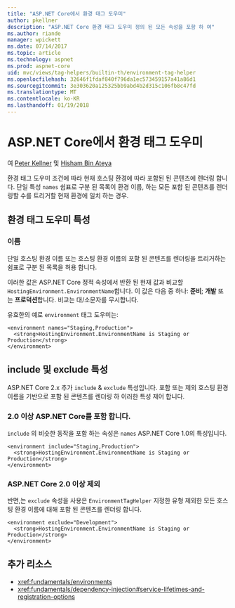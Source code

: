 ```yaml
---
title: "ASP.NET Core에서 환경 태그 도우미"
author: pkellner
description: "ASP.NET Core 환경 태그 도우미 정의 된 모든 속성을 포함 하 여"
ms.author: riande
manager: wpickett
ms.date: 07/14/2017
ms.topic: article
ms.technology: aspnet
ms.prod: aspnet-core
uid: mvc/views/tag-helpers/builtin-th/environment-tag-helper
ms.openlocfilehash: 32646f1fdaf840f796da1ec573459157a41a86d1
ms.sourcegitcommit: 3e303620a125325bb9abd4b2d315c106fb8c47fd
ms.translationtype: MT
ms.contentlocale: ko-KR
ms.lasthandoff: 01/19/2018
---
```

# <a name="environment-tag-helper-in-aspnet-core"></a>ASP.NET Core에서 환경 태그 도우미

여 [Peter Kellner](http://peterkellner.net) 및 [Hisham Bin Ateya](https://twitter.com/hishambinateya)

환경 태그 도우미 조건에 따라 현재 호스팅 환경에 따라 포함된 된 콘텐츠에 렌더링 합니다. 단일 특성 `names` 쉼표로 구분 된 목록이 환경 이름, 하는 모든 포함 된 콘텐츠를 렌더링할 수를 트리거할 현재 환경에 일치 하는 경우.

## <a name="environment-tag-helper-attributes"></a>환경 태그 도우미 특성

### <a name="names"></a>이름

단일 호스팅 환경 이름 또는 호스팅 환경 이름의 포함 된 콘텐츠를 렌더링을 트리거하는 쉼표로 구분 된 목록을 허용 합니다.

이러한 값은 ASP.NET Core 정적 속성에서 반환 된 현재 값과 비교할 `HostingEnvironment.EnvironmentName`합니다.  이 값은 다음 중 하나: **준비**; **개발** 또는 **프로덕션**합니다. 비교는 대/소문자를 무시합니다.

유효한의 예로 `environment` 태그 도우미는:

```cshtml
<environment names="Staging,Production">
  <strong>HostingEnvironment.EnvironmentName is Staging or Production</strong>
</environment>
```

## <a name="include-and-exclude-attributes"></a>include 및 exclude 특성

ASP.NET Core 2.x 추가 `include`  &  `exclude` 특성입니다. 포함 또는 제외 호스팅 환경 이름을 기반으로 포함 된 콘텐츠를 렌더링 하 이러한 특성 제어 합니다.

### <a name="include-aspnet-core-20-and-later"></a>2.0 이상 ASP.NET Core를 포함 합니다.

`include` 의 비슷한 동작을 포함 하는 속성은 `names` ASP.NET Core 1.0의 특성입니다.

```cshtml
<environment include="Staging,Production">
  <strong>HostingEnvironment.EnvironmentName is Staging or Production</strong>
</environment>
```

### <a name="exclude-aspnet-core-20-and-later"></a>ASP.NET Core 2.0 이상 제외

반면,는 `exclude` 속성을 사용은 `EnvironmentTagHelper` 지정한 유형 제외한 모든 호스팅 환경 이름에 대해 포함 된 콘텐츠를 렌더링 합니다.

```cshtml
<environment exclude="Development">
  <strong>HostingEnvironment.EnvironmentName is Staging or Production</strong>
</environment>
```

## <a name="additional-resources"></a>추가 리소스

* <xref:fundamentals/environments>
* <xref:fundamentals/dependency-injection#service-lifetimes-and-registration-options>

